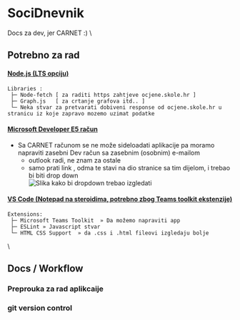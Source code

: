 # SociDnevnik
Docs za dev, jer CARNET   :)
\
## Potrebno za rad 

#### [Node.js (LTS opciju)](https://nodejs.org/en/download/)
   
    Libraries :
     ├─ Node-fetch [ za raditi https zahtjeve ocjene.skole.hr ]
     ├─ Graph.js   [ za crtanje grafova itd.. ]
     └─ Neka stvar za pretvarati dobiveni response od ocjene.skole.hr u stranicu iz koje zapravo mozemo uzimat podatke

#### [Microsoft Developer E5 račun](https://docs.microsoft.com/en-us/microsoftteams/platform/build-your-first-app/build-first-app-overview#set-up-your-development-account)
-  Sa CARNET računom se ne može sideloadati aplikacije pa moramo napraviti zasebni Dev račun sa zasebnim (osobnim) e-mailom 
    - outlook radi, ne znam za ostale
    - samo prati link , odma te stavi na dio stranice sa tim dijelom, i trebao bi biti drop down\
![Slika kako bi dropdown trebao izgledati](https://imgur.com/LagiYU6.png "Izgled drop downa")
    

#### [VS Code (Notepad na steroidima, potrebno zbog Teams toolkit ekstenzije)](https://code.visualstudio.com) 

    Extensions:
     ├─ Microsoft Teams Toolkit  » Da možemo napraviti app
     ├─ ESLint » Javascript stvar
     └─ HTML CSS Support  » da .css i .html fileovi izgledaju bolje
         
\

## Docs / Workflow 

### Preprouka za rad aplikcaije 

### git version control 
